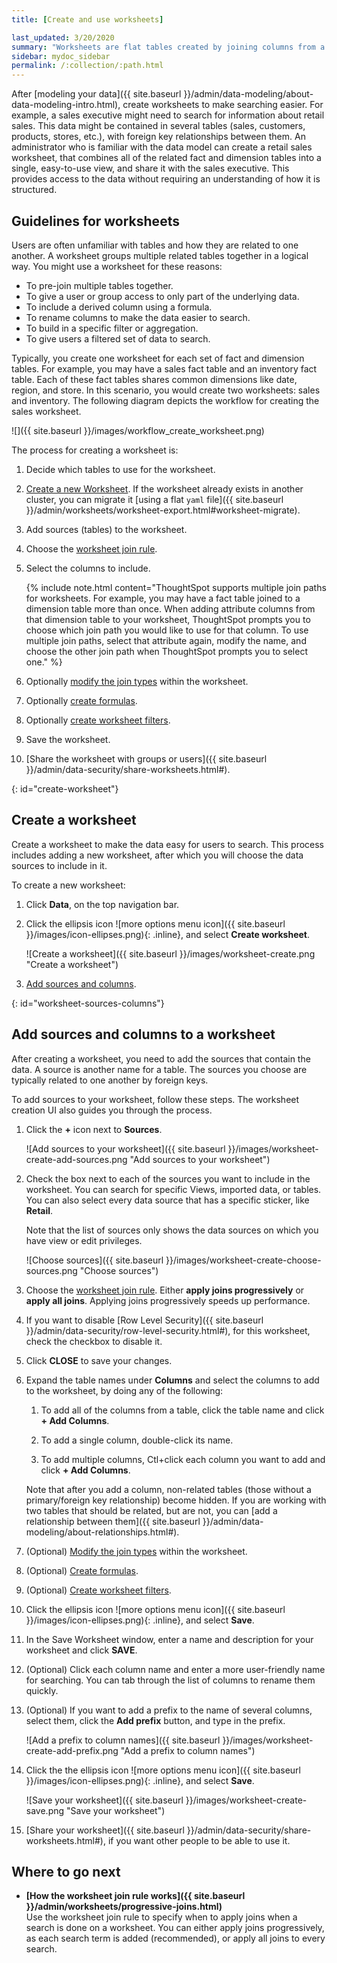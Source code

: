 ```yaml
---
title: [Create and use worksheets]

last_updated: 3/20/2020
summary: "Worksheets are flat tables created by joining columns from a set of one or more tables or imported datasets. "
sidebar: mydoc_sidebar
permalink: /:collection/:path.html
---
```


After [modeling your data]({{ site.baseurl }}/admin/data-modeling/about-data-modeling-intro.html), create worksheets to make searching easier. For example, a sales executive might need to search for information about retail sales. This data might be contained in several tables (sales, customers, products, stores, etc.), with foreign key relationships between them. An administrator who is familiar with the data model can create a retail sales worksheet, that combines all of the related fact and dimension tables into a single, easy-to-use view, and share it with the sales executive. This provides access to the data without requiring an understanding of how it is structured.

## Guidelines for worksheets

Users are often unfamiliar with tables and how they are related to one another. A worksheet groups multiple related tables together in a logical way.  You might use a worksheet for these reasons:

-   To pre-join multiple tables together.
-   To give a user or group access to only part of the underlying data.
-   To include a derived column using a formula.
-   To rename columns to make the data easier to search.
-   To build in a specific filter or aggregation.
-   To give users a filtered set of data to search.

Typically, you create one worksheet for each set of fact and dimension tables. For example, you may have a sales fact table and an inventory fact table. Each of these fact tables shares common dimensions like date, region, and store. In this scenario, you would create two worksheets: sales and inventory. The following diagram depicts the workflow for creating the sales worksheet.

![]({{ site.baseurl }}/images/workflow_create_worksheet.png)

The process for creating a worksheet is:

1.  Decide which tables to use for the worksheet.

2.  [Create a new Worksheet](#create-worksheet). If the worksheet already exists in another cluster, you can migrate it [using a flat `yaml` file]({{ site.baseurl }}/admin/worksheets/worksheet-export.html#worksheet-migrate).

3.  Add sources (tables) to the worksheet.

4.  Choose the [worksheet join rule](progressive-joins.html#).

5.  Select the columns to include.

    {% include note.html content="ThoughtSpot supports multiple join paths for worksheets. For example, you may have a fact table joined to a dimension table more than once. When adding attribute columns from that dimension table to your worksheet, ThoughtSpot prompts you to choose which join path you would like to use for that column. To use multiple join paths, select that attribute again, modify the name, and choose the other join path when ThoughtSpot prompts you to select one." %}

6.  Optionally [modify the join types](mod-ws-internal-joins.html#) within the worksheet.

7.  Optionally [create formulas](create-formula.html#).

8.  Optionally [create worksheet filters](create-ws-filter.html#).

9.  Save the worksheet.

10.  [Share the worksheet with groups or users]({{ site.baseurl }}/admin/data-security/share-worksheets.html#).

{: id="create-worksheet"}
## Create a worksheet

Create a worksheet to make the data easy for users to search. This process includes adding a new worksheet, after which you will choose the data sources to include in it.

To create a new worksheet:

1. Click **Data**, on the top navigation bar.

2. Click the ellipsis icon ![more options menu icon]({{ site.baseurl }}/images/icon-ellipses.png){: .inline}, and select **Create worksheet**.

    ![Create a worksheet]({{ site.baseurl }}/images/worksheet-create.png "Create a worksheet")

3. [Add sources and columns](#worksheet-sources-columns).

{: id="worksheet-sources-columns"}
## Add sources and columns to a worksheet

After creating a worksheet, you need to add the sources that contain the data. A source is another name for a table. The sources you choose are typically related to one another by foreign keys.

To add sources to your worksheet, follow these steps. The worksheet creation UI also guides you through the process.

1.  Click the **+** icon next to **Sources**.

    ![Add sources to your worksheet]({{ site.baseurl }}/images/worksheet-create-add-sources.png "Add sources to your worksheet")

2. Check the box next to each of the sources you want to include in the worksheet. You can search for specific Views, imported data, or tables. You can also select every data source that has a specific sticker, like **Retail**.

    Note that the list of sources only shows the data sources on which you have view or edit privileges.

    ![Choose sources]({{ site.baseurl }}/images/worksheet-create-choose-sources.png "Choose sources")

4. Choose the [worksheet join rule](progressive-joins.html#). Either **apply joins progressively** or **apply all joins**. Applying joins progressively speeds up performance.

5. If you want to disable [Row Level Security]({{ site.baseurl }}/admin/data-security/row-level-security.html#), for this worksheet, check the checkbox to disable it.

6. Click **CLOSE** to save your changes.

7. Expand the table names under **Columns** and select the columns to add to the worksheet, by doing any of the following:

    1. To add all of the columns from a table, click the table name and click **+ Add Columns**.

    2. To add a single column, double-click its name.

    3. To add multiple columns, Ctl+click each column you want to add and click **+ Add Columns**.

    Note that after you add a column, non-related tables (those without a primary/foreign key relationship) become hidden. If you are working with two tables that should be related, but are not, you can [add a relationship between them]({{ site.baseurl }}/admin/data-modeling/about-relationships.html#).

8.  (Optional) [Modify the join types](mod-ws-internal-joins.html#) within the worksheet.

9.  (Optional) [Create formulas](create-formula.html#).

10.  (Optional) [Create worksheet filters](create-ws-filter.html#).

11. Click the ellipsis icon ![more options menu icon]({{ site.baseurl }}/images/icon-ellipses.png){: .inline}, and select **Save**.

12. In the Save Worksheet window, enter a name and description for your worksheet and click **SAVE**.

13. (Optional) Click each column name and enter a more user-friendly name for searching. You can tab through the list of columns to rename them quickly.

14.  (Optional) If you want to add a prefix to the name of several columns, select them, click the **Add prefix** button, and type in the prefix.

     ![Add a prefix to column names]({{ site.baseurl }}/images/worksheet-create-add-prefix.png "Add a prefix to column names")

15. Click the the ellipsis icon ![more options menu icon]({{ site.baseurl }}/images/icon-ellipses.png){: .inline}, and select **Save**.

    ![Save your worksheet]({{ site.baseurl }}/images/worksheet-create-save.png "Save your worksheet")

16.  [Share your worksheet]({{ site.baseurl }}/admin/data-security/share-worksheets.html#), if you want other people to be able to use it.

## Where to go next

-   **[How the worksheet join rule works]({{ site.baseurl }}/admin/worksheets/progressive-joins.html)**  
Use the worksheet join rule to specify when to apply joins when a search is done on a worksheet. You can either apply joins progressively, as each search term is added (recommended), or apply all joins to every search.

